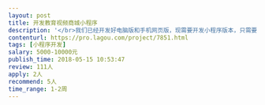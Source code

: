 ```yaml
---                
layout: post       
title: 开发教育视频商城小程序           
description: '</br>我们已经开发好电脑版和手机网页版，现需要开发小程序版本，只需要根据现有功能开发即可，主要功能有会员登陆，视频购买，在线看视频，在线购书，会员级别管理，订单管理等。</br>'     
contenturl: https://pro.lagou.com/project/7851.html      
tags: [小程序开发]            
salary: 5000-10000元          
publish_time: 2018-05-15 10:53:47         
review: 111人                   
apply: 2人                   
recommend: 5人                   
time_range: 1-2周              
---                 
```

